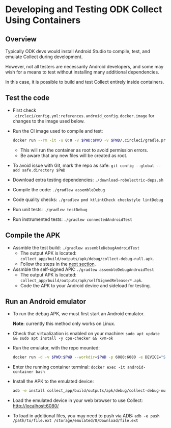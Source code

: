 # Developing and Testing ODK Collect Using Containers

## Overview
Typically ODK devs would install Android Studio to compile, test, and emulate Collect during development.

However, not all testers are necessarily Android developers, and some may wish for a means to test without installing many additional dependencies.

In this case, it is possible to build and test Collect entirely inside containers.

## Test the code
* First check `.circleci/config.yml:references.android_config.docker.image` for changes to the image used below.

* Run the CI image used to compile and test:
  ```bash
  docker run --rm -it -u 0:0 -v $PWD:$PWD -v $PWD/.circleci/gradle.properties:$PWD/.gradle/gradle.properties --workdir=$PWD cimg/android:2023.10.1 bash
  ```
  * This will run the container as root to avoid permission errors.
  * Be aware that any new files will be created as root.

* To avoid issue with Git, mark the repo as safe:
  `git config --global --add safe.directory $PWD`

* Download extra testing dependencies:
  `./download-robolectric-deps.sh`

* Compile the code:
  `./gradlew assembleDebug`

* Code quality checks:
  `./gradlew pmd ktlintCheck checkstyle lintDebug`

* Run unit tests:
  `./gradlew testDebug`

* Run instrumented tests:
  `./gradlew connectedAndroidTest`

## Compile the APK
* Assmble the test build:
  `./gradlew assembleDebugAndroidTest`
  * The output APK is located: `collect_app/build/outputs/apk/debug/collect-debug-null.apk`.
  * Follow the steps in the [next section](#run-an-android-emulator).
* Assmble the self-signed APK:
  `./gradlew assembleDebugAndroidTest`
  * The output APK is located: `collect_app/build/outputs/apk/selfSignedRelease/*.apk`.
  * Code the APK to your Android device and sideload for testing.

## Run an Android emulator
* To run the debug APK, we must first start an Android emulator.

  **Note**: currently this method only works on Linux.

* Check that virtualization is enabled on your machine:
  `sudo apt update && sudo apt install -y cpu-checker && kvm-ok`

* Run the emulator, with the repo mounted:
  ```bash
  docker run -d -v $PWD:$PWD --workdir=$PWD -p 6080:6080 -e DEVICE="Samsung Galaxy S10" -e WEB_VNC=true --device /dev/kvm --name android-container budtmo/docker-android:emulator_14.0
  ```

* Enter the running container terminal:
  `docker exec -it android-container bash`

* Install the APK to the emulated device:
  ```bash
  adb -e install collect_app/build/outputs/apk/debug/collect-debug-null.apk
  ```

* Load the emulated device in your web browser to use Collect: [http://localhost:6080/](http://localhost:6080/)

* To load in additional files, you may need to push via ADB:
  `adb -e push /path/to/file.ext /storage/emulated/0/Download/file.ext`
